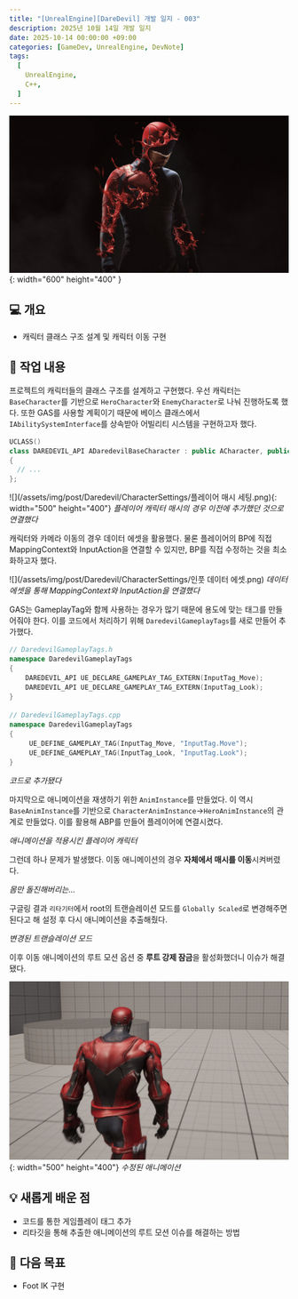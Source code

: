 ```yaml
---
title: "[UnrealEngine][DareDevil] 개발 일지 - 003"
description: 2025년 10월 14일 개발 일지
date: 2025-10-14 00:00:00 +09:00
categories: [GameDev, UnrealEngine, DevNote]
tags:
  [
    UnrealEngine,
    C++,
  ]
---
```


![](/assets/img/post/Daredevil/Daredevil.png){: width="600" height="400" }

## 💻 개요

- 캐릭터 클래스 구조 설계 및 캐릭터 이동 구현

## 🤔 작업 내용

프로젝트의 캐릭터들의 클래스 구조를 설계하고 구현했다. 우선 캐릭터는 `BaseCharacter`를 기반으로 `HeroCharacter`와 `EnemyCharacter`로 나눠 진행하도록 했다. 또한 GAS를 사용할 계획이기 때문에 베이스 클래스에서 `IAbilitySystemInterface`를 상속받아 어빌리티 시스템을 구현하고자 했다.

```c++
UCLASS()
class DAREDEVIL_API ADaredevilBaseCharacter : public ACharacter, public IAbilitySystemInterface
{
  // ...
};
```

![](/assets/img/post/Daredevil/CharacterSettings/플레이어 매시 세팅.png){: width="500" height="400"}
_플레이어 캐릭터 매시의 경우 이전에 추가했던 것으로 연결했다_

캐릭터와 카메라 이동의 경우 데이터 에셋을 활용했다. 물론 플레이어의 BP에 직접 MappingContext와 InputAction을 연결할 수 있지만, BP를 직접 수정하는 것을 최소화하고자 했다. 

![](/assets/img/post/Daredevil/CharacterSettings/인풋 데이터 에셋.png)
_데이터 에셋을 통해 MappingContext와 InputAction을 연결했다_

GAS는 GameplayTag와 함께 사용하는 경우가 많기 때문에 용도에 맞는 태그를 만들어줘야 한다. 이를 코드에서 처리하기 위해 `DaredevilGameplayTags`를 새로 만들어 추가했다.

```c++
// DaredevilGameplayTags.h
namespace DaredevilGameplayTags
{
	DAREDEVIL_API UE_DECLARE_GAMEPLAY_TAG_EXTERN(InputTag_Move);
	DAREDEVIL_API UE_DECLARE_GAMEPLAY_TAG_EXTERN(InputTag_Look);
}

// DaredevilGameplayTags.cpp
namespace DaredevilGameplayTags
{
	 UE_DEFINE_GAMEPLAY_TAG(InputTag_Move, "InputTag.Move");
	 UE_DEFINE_GAMEPLAY_TAG(InputTag_Look, "InputTag.Look");
}
```

<!-- ![](assets/img/post/Daredevil/CharacterSettings/추가된 게임플레이 태그.png) -->
_코드로 추가됐다_

마지막으로 애니메이션을 재생하기 위한 `AnimInstance`를 만들었다. 이 역시 `BaseAnimInstance`를 기반으로 `CharacterAnimInstance`->`HeroAnimInstance`의 관계로 만들었다. 이를 활용해 ABP를 만들어 플레이어에 연결시켰다.

<!-- ![](/assets/img/post/Daredevil/CharacterSettings/애님인스턴스 적용.png){: width="500" height="400"} -->
_애니메이션을 적용시킨 플레이어 캐릭터_

그런데 하나 문제가 발생했다. 이동 애니메이션의 경우 **자체에서 매시를 이동**시켜버렸다.

<!-- ![](/assets/img/post/Daredevil/CharacterSettings/애니메이션 자체에서 매시를 이동시킴.png){: width="500" height="400"} -->
_몸만 돌진해버리는..._

구글링 결과 `리타기터`에서 root의 트랜슬레이션 모드를 `Globally Scaled`로 변경해주면 된다고 해 설정 후 다시 애니메이션을 추출해줬다.

<!-- ![](/assets/img/post/Daredevil/CharacterSettings/트랜슬레이션 모드 변경.png){: width="500" height="400"} -->
_변경된 트랜슬레이션 모드_

이후 이동 애니메이션의 루트 모션 옵션 중 **루트 강제 잠금**을 활성화했더니 이슈가 해결됐다.

![](/assets/img/post/Daredevil/CharacterSettings/modifying-root-motion.png){: width="500" height="400"}
_수정된 애니메이션_

## 💡 새롭게 배운 점

- 코드를 통한 게임플레이 태그 추가
- 리타깃을 통해 추출한 애니메이션의 루트 모션 이슈를 해결하는 방법

## 🚀 다음 목표

- Foot IK 구현